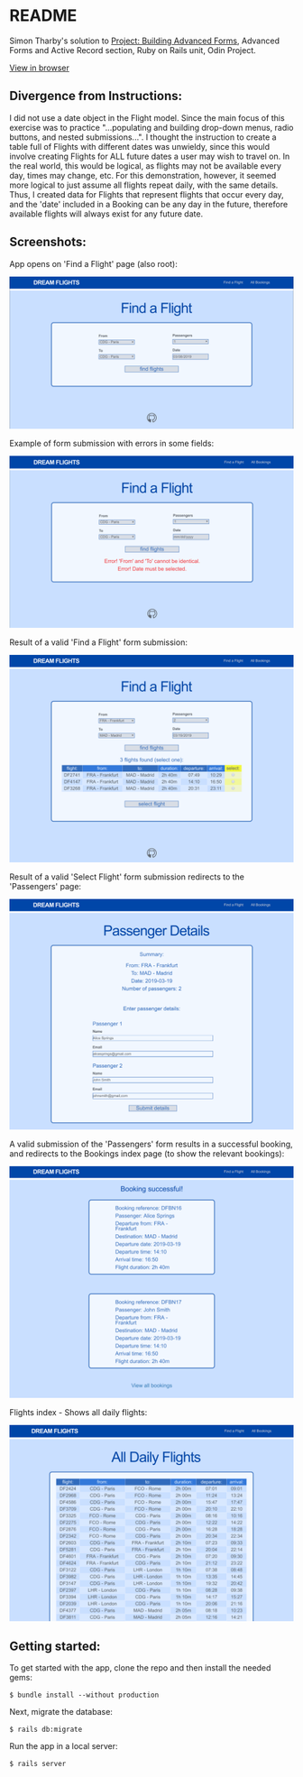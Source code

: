 # README

Simon Tharby's solution to [Project: Building Advanced Forms](https://www.theodinproject.com/courses/ruby-on-rails/lessons/building-advanced-forms?ref=lnav), Advanced Forms and Active Record section, Ruby on Rails unit, Odin Project.

[View in browser](https://dream-flights-simontharby.herokuapp.com/)

## Divergence from Instructions:

I did not use a date object in the Flight model. Since the main focus of this exercise was to practice "...populating and building drop-down menus, radio buttons, and nested submissions...". I thought the instruction to create a table full of Flights with different dates was unwieldy, since this would involve creating Flights for ALL future dates a user may wish to travel on. In the real world, this would be logical, as flights may not be available every day, times may change, etc. For this demonstration, however, it seemed more logical to just assume all flights repeat daily, with the same details. Thus, I created data for Flights that represent flights that occur every day, and the 'date' included in a Booking can be any day in the future, therefore available flights will always exist for any future date.

## Screenshots:

App opens on 'Find a Flight' page (also root):

![fb_root.png](app/assets/images/fb_root.png)

Example of form submission with errors in some fields:

![fb_errors.png](app/assets/images/fb_errors.png)

Result of a valid 'Find a Flight' form submission:

![fb_flight_search.png](app/assets/images/fb_flight_search.png)

Result of a valid 'Select Flight' form submission redirects to the 'Passengers' page:

![fb_passengers.png](app/assets/images/fb_passengers.png)

A valid submission of the 'Passengers' form results in a successful booking, and redirects to the Bookings index page (to show the relevant bookings):

![fb_successful.png](app/assets/images/fb_successful.png)

Flights index - Shows all daily flights:

![fb_index.png](app/assets/images/fb_index.png)

## Getting started:

To get started with the app, clone the repo and then install the needed gems:

```
$ bundle install --without production
```

Next, migrate the database:

```
$ rails db:migrate
```

Run the app in a local server:

```
$ rails server
```
